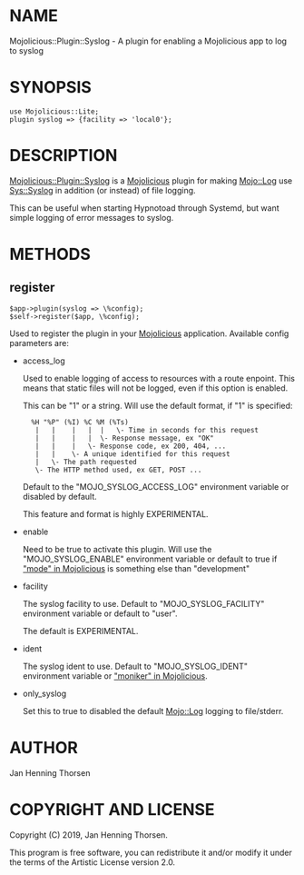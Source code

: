 # NAME

Mojolicious::Plugin::Syslog - A plugin for enabling a Mojolicious app to log to syslog

# SYNOPSIS

    use Mojolicious::Lite;
    plugin syslog => {facility => 'local0'};

# DESCRIPTION

[Mojolicious::Plugin::Syslog](https://metacpan.org/pod/Mojolicious::Plugin::Syslog) is a [Mojolicious](https://metacpan.org/pod/Mojolicious) plugin for making
[Mojo::Log](https://metacpan.org/pod/Mojo::Log) use [Sys::Syslog](https://metacpan.org/pod/Sys::Syslog) in addition (or instead) of file logging.

This can be useful when starting Hypnotoad through Systemd, but want simple
logging of error messages to syslog.

# METHODS

## register

    $app->plugin(syslog => \%config);
    $self->register($app, \%config);

Used to register the plugin in your [Mojolicious](https://metacpan.org/pod/Mojolicious) application. Available
config parameters are:

- access\_log

    Used to enable logging of access to resources with a route enpoint. This means
    that static files will not be logged, even if this option is enabled.

    This can be "1" or a string. Will use the default format, if "1" is specified:

        %H "%P" (%I) %C %M (%Ts)
         |   |    |   |  |   \- Time in seconds for this request
         |   |    |   |  \- Response message, ex "OK"
         |   |    |   \- Response code, ex 200, 404, ...
         |   |    \- A unique identified for this request
         |   \- The path requested
         \- The HTTP method used, ex GET, POST ...

    Default to the "MOJO\_SYSLOG\_ACCESS\_LOG" environment variable or disabled by
    default.

    This feature and format is highly EXPERIMENTAL.

- enable

    Need to be true to activate this plugin. Will use the "MOJO\_SYSLOG\_ENABLE"
    environment variable or default to true if ["mode" in Mojolicious](https://metacpan.org/pod/Mojolicious#mode) is something
    else than "development"

- facility

    The syslog facility to use. Default to "MOJO\_SYSLOG\_FACILITY" environment
    variable or default to "user".

    The default is EXPERIMENTAL.

- ident

    The syslog ident to use. Default to "MOJO\_SYSLOG\_IDENT" environment variable or
    ["moniker" in Mojolicious](https://metacpan.org/pod/Mojolicious#moniker).

- only\_syslog

    Set this to true to disabled the default [Mojo::Log](https://metacpan.org/pod/Mojo::Log) logging to file/stderr.

# AUTHOR

Jan Henning Thorsen

# COPYRIGHT AND LICENSE

Copyright (C) 2019, Jan Henning Thorsen.

This program is free software, you can redistribute it and/or modify it under
the terms of the Artistic License version 2.0.

